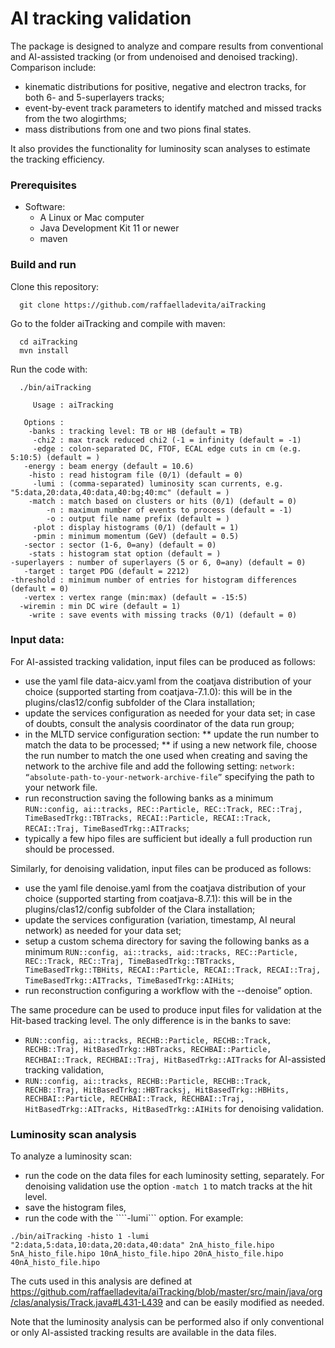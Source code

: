 # AI tracking validation

The package is designed to analyze and compare results from conventional and AI-assisted tracking (or from undenoised and denoised tracking). Comparison include:
- kinematic distributions for positive, negative and electron tracks, for both 6- and 5-superlayers tracks;
- event-by-event track parameters to identify matched and missed tracks from the two alogirthms;
- mass distributions from one and two pions final states.

It also provides the functionality for luminosity scan analyses to estimate the tracking efficiency.


### Prerequisites
* Software:
  * A Linux or Mac computer
  * Java Development Kit 11 or newer
  * maven 
  
  
### Build and run
Clone this repository:
```  
  git clone https://github.com/raffaelladevita/aiTracking
```
Go to the folder aiTracking and compile with maven:
```
  cd aiTracking
  mvn install
```

Run the code with:
```
  ./bin/aiTracking
  
     Usage : aiTracking 

   Options :
    -banks : tracking level: TB or HB (default = TB)
     -chi2 : max track reduced chi2 (-1 = infinity (default = -1)
     -edge : colon-separated DC, FTOF, ECAL edge cuts in cm (e.g. 5:10:5) (default = )
   -energy : beam energy (default = 10.6)
    -histo : read histogram file (0/1) (default = 0)
     -lumi : (comma-separated) luminosity scan currents, e.g. "5:data,20:data,40:data,40:bg;40:mc" (default = )
    -match : match based on clusters or hits (0/1) (default = 0)
        -n : maximum number of events to process (default = -1)
        -o : output file name prefix (default = )
     -plot : display histograms (0/1) (default = 1)
     -pmin : minimum momentum (GeV) (default = 0.5)
   -sector : sector (1-6, 0=any) (default = 0)
    -stats : histogram stat option (default = )
-superlayers : number of superlayers (5 or 6, 0=any) (default = 0)
   -target : target PDG (default = 2212)
-threshold : minimum number of entries for histogram differences (default = 0)
   -vertex : vertex range (min:max) (default = -15:5)
  -wiremin : min DC wire (default = 1)
    -write : save events with missing tracks (0/1) (default = 0)
```  

### Input data:
For AI-assisted tracking validation, input files can be produced as follows:
* use the yaml file data-aicv.yaml from the coatjava distribution of your choice (supported starting from coatjava-7.1.0): this will be in the plugins/clas12/config subfolder of the Clara installation;
* update the services configuration as needed for your data set; in case of doubts, consult the analysis coordinator of the data run group;
* in the MLTD service configuration section:
** update the run number to match the data to be processed; 
** if using a new network file, choose the run number to match the one used when creating and saving the network to the archive file and add the following setting:
   ```network: “absolute-path-to-your-network-archive-file”```
   specifying the path to your network file.
* run reconstruction saving the following banks as a minimum ```RUN::config, ai::tracks, REC::Particle, REC::Track, REC::Traj, TimeBasedTrkg::TBTracks, RECAI::Particle, RECAI::Track, RECAI::Traj, TimeBasedTrkg::AITracks```;
* typically a few hipo files are sufficient but ideally a full production run should be processed.


Similarly, for denoising validation, input files can be produced as follows:
* use the yaml file denoise.yaml from the coatjava distribution of your choice (supported starting from coatjava-8.7.1): this will be in the plugins/clas12/config subfolder of the Clara installation;
* update the services configuration (variation, timestamp, AI neural network) as needed for your data set;
* setup a custom schema directory for saving the following banks as a minimum ```RUN::config, ai::tracks, aid::tracks, REC::Particle, REC::Track, REC::Traj, TimeBasedTrkg::TBTracks, TimeBasedTrkg::TBHits, RECAI::Particle, RECAI::Track, RECAI::Traj, TimeBasedTrkg::AITracks, TimeBasedTrkg::AIHits```;
* run reconstruction configuring a workflow with the --denoise” option.


The same procedure can be used to produce input files for validation at the Hit-based tracking level. The only difference is in the banks to save:
* ```RUN::config, ai::tracks, RECHB::Particle, RECHB::Track, RECHB::Traj, HitBasedTrkg::HBTracks, RECHBAI::Particle, RECHBAI::Track, RECHBAI::Traj, HitBasedTrkg::AITracks``` for AI-assisted tracking validation,
* ```RUN::config, ai::tracks, RECHB::Particle, RECHB::Track, RECHB::Traj, HitBasedTrkg::HBTracksj, HitBasedTrkg::HBHits, RECHBAI::Particle, RECHBAI::Track, RECHBAI::Traj, HitBasedTrkg::AITracks, HitBasedTrkg::AIHits``` for denoising validation.


### Luminosity scan analysis
To analyze a luminosity scan:
* run the code on the data files for each luminosity setting, separately. For denoising validation use the option ```-match 1``` to match tracks at the hit level.
* save the histogram files,
* run the code with the ````-lumi``` option. For example:
```
./bin/aiTracking -histo 1 -lumi "2:data,5:data,10:data,20:data,40:data" 2nA_histo_file.hipo 5nA_histo_file.hipo 10nA_histo_file.hipo 20nA_histo_file.hipo 40nA_histo_file.hipo
```

The cuts used in this analysis are defined at https://github.com/raffaelladevita/aiTracking/blob/master/src/main/java/org/clas/analysis/Track.java#L431-L439 and can be easily modified as needed.

Note that the luminosity analysis can be performed also if only conventional or only AI-assisted tracking results are available in the data files.
